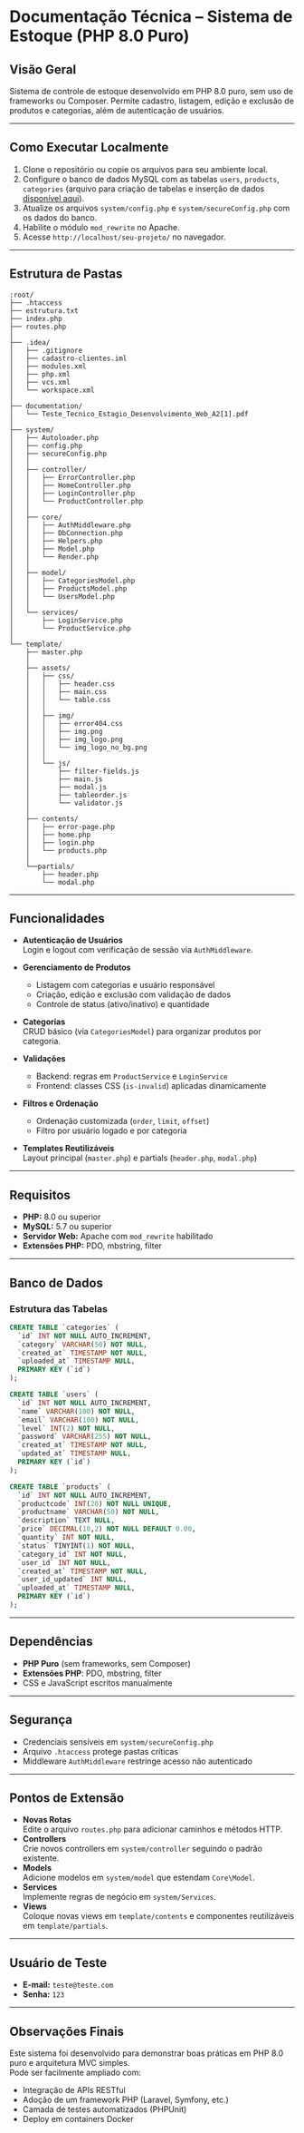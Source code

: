
# Documentação Técnica – Sistema de Estoque (PHP 8.0 Puro)

## Visão Geral
Sistema de controle de estoque desenvolvido em PHP 8.0 puro, sem uso de frameworks ou Composer. Permite cadastro, listagem, edição e exclusão de produtos e categorias, além de autenticação de usuários.

---

## Como Executar Localmente

1. Clone o repositório ou copie os arquivos para seu ambiente local.
2. Configure o banco de dados MySQL com as tabelas `users`, `products`, `categories` (arquivo para criação de tabelas e inserção de dados [disponível aqui](documentation/DUMP_BD.sql)).
3. Atualize os arquivos `system/config.php` e `system/secureConfig.php` com os dados do banco.
4. Habilite o módulo `mod_rewrite` no Apache.
5. Acesse `http://localhost/seu-projeto/` no navegador.

---

## Estrutura de Pastas

```
:root/
├── .htaccess
├── estrutura.txt
├── index.php
├── routes.php
│
├── .idea/
│   ├── .gitignore
│   ├── cadastro-clientes.iml
│   ├── modules.xml
│   ├── php.xml
│   ├── vcs.xml
│   └── workspace.xml
│
├── documentation/
│   └── Teste_Tecnico_Estagio_Desenvolvimento_Web_A2[1].pdf
│
├── system/
│   ├── Autoloader.php
│   ├── config.php
│   ├── secureConfig.php
│   │
│   ├── controller/
│   │   ├── ErrorController.php
│   │   ├── HomeController.php
│   │   ├── LoginController.php
│   │   └── ProductController.php
│   │
│   ├── core/
│   │   ├── AuthMiddleware.php
│   │   ├── DbConnection.php
│   │   ├── Helpers.php
│   │   ├── Model.php
│   │   └── Render.php
│   │
│   ├── model/
│   │   ├── CategoriesModel.php
│   │   ├── ProductsModel.php
│   │   └── UsersModel.php
│   │
│   └── services/
│       ├── LoginService.php      
│       └── ProductService.php 
│
└── template/
    ├── master.php
    │
    ├── assets/   
    │   ├── css/          
    │   │   ├── header.css
    │   │   ├── main.css
    │   │   └── table.css
    │   │
    │   ├── img/ 
    │   │   ├── error404.css
    │   │   ├── img.png
    │   │   ├── img_logo.png
    │   │   └── img_logo_no_bg.png
    │   │
    │   └── js/ 
    │       ├── filter-fields.js
    │       ├── main.js
    │       ├── modal.js
    │       ├── tableorder.js
    │       └── validator.js
    │
    ├── contents/
    │   ├── error-page.php         
    │   ├── home.php         
    │   ├── login.php         
    │   └── products.php         
    │
    └──partials/   
        ├── header.php         
        └── modal.php 

```

---  

## Funcionalidades

- **Autenticação de Usuários**  
  Login e logout com verificação de sessão via `AuthMiddleware`.

- **Gerenciamento de Produtos**
    - Listagem com categorias e usuário responsável
    - Criação, edição e exclusão com validação de dados
    - Controle de status (ativo/inativo) e quantidade

- **Categorias**  
  CRUD básico (via `CategoriesModel`) para organizar produtos por categoria.

- **Validações**
    - Backend: regras em `ProductService` e `LoginService`
    - Frontend: classes CSS (`is-invalid`) aplicadas dinamicamente

- **Filtros e Ordenação**
    - Ordenação customizada (`order`, `limit`, `offset`)
    - Filtro por usuário logado e por categoria

- **Templates Reutilizáveis**  
  Layout principal (`master.php`) e partials (`header.php`, `modal.php`)

---

## Requisitos

- **PHP:** 8.0 ou superior
- **MySQL:** 5.7 ou superior
- **Servidor Web:** Apache com `mod_rewrite` habilitado
- **Extensões PHP:** PDO, mbstring, filter

---

## Banco de Dados

### Estrutura das Tabelas

```sql
CREATE TABLE `categories` (
  `id` INT NOT NULL AUTO_INCREMENT,
  `category` VARCHAR(50) NOT NULL,
  `created_at` TIMESTAMP NOT NULL,
  `uploaded_at` TIMESTAMP NULL,
  PRIMARY KEY (`id`)
);

CREATE TABLE `users` (
  `id` INT NOT NULL AUTO_INCREMENT,
  `name` VARCHAR(100) NOT NULL,
  `email` VARCHAR(100) NOT NULL,
  `level` INT(2) NOT NULL,
  `password` VARCHAR(255) NOT NULL,
  `created_at` TIMESTAMP NOT NULL,
  `updated_at` TIMESTAMP NULL,
  PRIMARY KEY (`id`)
);

CREATE TABLE `products` (
  `id` INT NOT NULL AUTO_INCREMENT,
  `productcode` INT(20) NOT NULL UNIQUE,
  `productname` VARCHAR(50) NOT NULL,
  `description` TEXT NULL,
  `price` DECIMAL(10,2) NOT NULL DEFAULT 0.00,
  `quantity` INT NOT NULL,
  `status` TINYINT(1) NOT NULL,
  `category_id` INT NOT NULL,
  `user_id` INT NOT NULL,
  `created_at` TIMESTAMP NOT NULL,
  `user_id_updated` INT NULL,
  `uploaded_at` TIMESTAMP NULL,
  PRIMARY KEY (`id`)
);
```

---

## Dependências

- **PHP Puro** (sem frameworks, sem Composer)
- **Extensões PHP**: PDO, mbstring, filter
- CSS e JavaScript escritos manualmente

---

## Segurança

- Credenciais sensíveis em `system/secureConfig.php`
- Arquivo `.htaccess` protege pastas críticas
- Middleware `AuthMiddleware` restringe acesso não autenticado

---

## Pontos de Extensão

- **Novas Rotas**  
  Edite o arquivo `routes.php` para adicionar caminhos e métodos HTTP.
- **Controllers**  
  Crie novos controllers em `system/controller` seguindo o padrão existente.
- **Models**  
  Adicione modelos em `system/model` que estendam `Core\Model`.
- **Services**  
  Implemente regras de negócio em `system/Services`.
- **Views**  
  Coloque novas views em `template/contents` e componentes reutilizáveis em `template/partials`.

---

## Usuário de Teste

- **E-mail:** `teste@teste.com`
- **Senha:** `123`

---

## Observações Finais

Este sistema foi desenvolvido para demonstrar boas práticas em PHP 8.0 puro e arquitetura MVC simples.  
Pode ser facilmente ampliado com:

- Integração de APIs RESTful
- Adoção de um framework PHP (Laravel, Symfony, etc.)
- Camada de testes automatizados (PHPUnit)
- Deploy em containers Docker  



